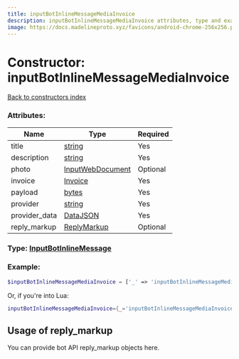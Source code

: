 ```yaml
---
title: inputBotInlineMessageMediaInvoice
description: inputBotInlineMessageMediaInvoice attributes, type and example
image: https://docs.madelineproto.xyz/favicons/android-chrome-256x256.png
---
```

# Constructor: inputBotInlineMessageMediaInvoice  
[Back to constructors index](index.md)



### Attributes:

| Name     |    Type       | Required |
|----------|---------------|----------|
|title|[string](../types/string.md) | Yes|
|description|[string](../types/string.md) | Yes|
|photo|[InputWebDocument](../types/InputWebDocument.md) | Optional|
|invoice|[Invoice](../types/Invoice.md) | Yes|
|payload|[bytes](../types/bytes.md) | Yes|
|provider|[string](../types/string.md) | Yes|
|provider\_data|[DataJSON](../types/DataJSON.md) | Yes|
|reply\_markup|[ReplyMarkup](../types/ReplyMarkup.md) | Optional|



### Type: [InputBotInlineMessage](../types/InputBotInlineMessage.md)


### Example:

```php
$inputBotInlineMessageMediaInvoice = ['_' => 'inputBotInlineMessageMediaInvoice', 'title' => 'string', 'description' => 'string', 'photo' => InputWebDocument, 'invoice' => Invoice, 'payload' => 'bytes', 'provider' => 'string', 'provider_data' => DataJSON, 'reply_markup' => ReplyMarkup];
```  


Or, if you're into Lua:

```lua
inputBotInlineMessageMediaInvoice={_='inputBotInlineMessageMediaInvoice', title='string', description='string', photo=InputWebDocument, invoice=Invoice, payload='bytes', provider='string', provider_data=DataJSON, reply_markup=ReplyMarkup}

```



## Usage of reply_markup

You can provide bot API reply_markup objects here.  


